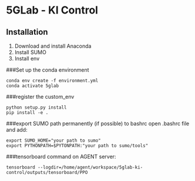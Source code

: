 # 5GLab - KI Control

## Installation
1) Download and install Anaconda
2) Install SUMO
3) Install env

###Set up the conda environment
```
conda env create -f environment.yml
conda activate 5glab
```

###register the custom_env
```
python setup.py install
pip install -e .
```

###export SUMO path permanently (if possible) to bashrc
open .bashrc file and add:
```
export SUMO_HOME="your path to sumo"
export PYTHONPATH=$PYTONPATH:"your path to sumo/tools"
```

###tensorboard command on AGENT server:
```
tensorboard --logdir=/home/agent/workspace/5glab-ki-control/outputs/tensorboard/PPO
```
